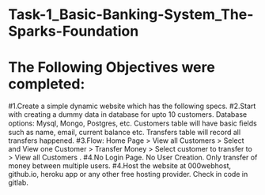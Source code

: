 # Task-1_Basic-Banking-System_The-Sparks-Foundation

# The Following Objectives were completed:
#1.Create a simple dynamic website which has the following specs.
#2.Start with creating a dummy data in database for upto 10  customers. Database options: Mysql, Mongo, Postgres, etc.  Customers table will have basic ﬁelds such as    name, email,  current balance etc. Transfers table will record all transfers  happened.
#3.Flow: Home Page >  View all Customers >  Select and View one  Customer > Transfer Money > Select customer to transfer to >  View all Customers .
#4.No Login Page. No User Creation. Only transfer of money  between multiple users.
#4.Host the website at 000webhost, github.io, heroku app or any  other free hosting provider. Check in code in gitlab.

